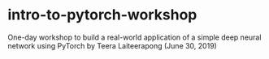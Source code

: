 # intro-to-pytorch-workshop
One-day workshop to build a real-world application of a simple deep neural network using PyTorch by Teera Laiteerapong (June 30, 2019)
